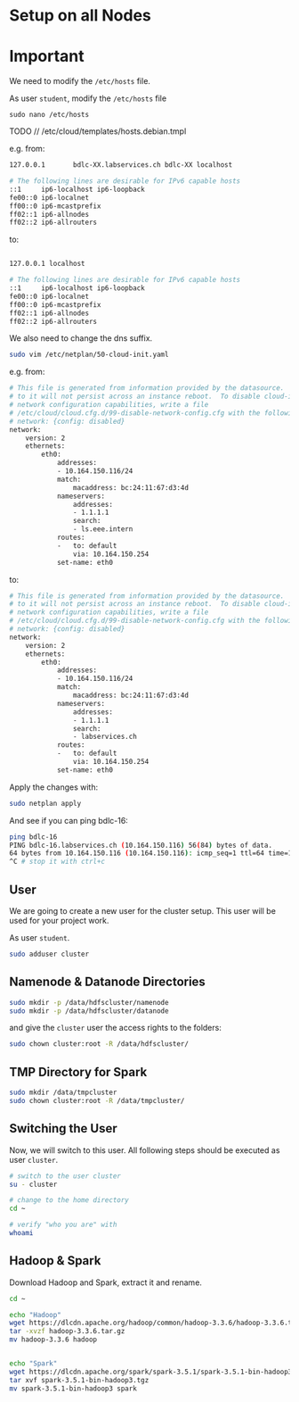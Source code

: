 # Setup on all Nodes

# Important

We need to modify the `/etc/hosts` file.

As user `student`, modify the `/etc/hosts` file

`sudo nano /etc/hosts`



TODO // /etc/cloud/templates/hosts.debian.tmpl


e.g. from:

```bash
127.0.0.1       bdlc-XX.labservices.ch bdlc-XX localhost

# The following lines are desirable for IPv6 capable hosts
::1     ip6-localhost ip6-loopback
fe00::0 ip6-localnet
ff00::0 ip6-mcastprefix
ff02::1 ip6-allnodes
ff02::2 ip6-allrouters
```

to:

```bash

127.0.0.1 localhost

# The following lines are desirable for IPv6 capable hosts
::1     ip6-localhost ip6-loopback
fe00::0 ip6-localnet
ff00::0 ip6-mcastprefix
ff02::1 ip6-allnodes
ff02::2 ip6-allrouters
```

We also need to change the dns suffix.

```bash
sudo vim /etc/netplan/50-cloud-init.yaml
```

e.g. from:

```bash
# This file is generated from information provided by the datasource.  Changes
# to it will not persist across an instance reboot.  To disable cloud-init's
# network configuration capabilities, write a file
# /etc/cloud/cloud.cfg.d/99-disable-network-config.cfg with the following:
# network: {config: disabled}
network:
    version: 2
    ethernets:
        eth0:
            addresses:
            - 10.164.150.116/24
            match:
                macaddress: bc:24:11:67:d3:4d
            nameservers:
                addresses:
                - 1.1.1.1
                search:
                - ls.eee.intern
            routes:
            -   to: default
                via: 10.164.150.254
            set-name: eth0
```

to:

```bash
# This file is generated from information provided by the datasource.  Changes
# to it will not persist across an instance reboot.  To disable cloud-init's
# network configuration capabilities, write a file
# /etc/cloud/cloud.cfg.d/99-disable-network-config.cfg with the following:
# network: {config: disabled}
network:
    version: 2
    ethernets:
        eth0:
            addresses:
            - 10.164.150.116/24
            match:
                macaddress: bc:24:11:67:d3:4d
            nameservers:
                addresses:
                - 1.1.1.1
                search:
                - labservices.ch
            routes:
            -   to: default
                via: 10.164.150.254
            set-name: eth0
```

Apply the changes with:

```bash
sudo netplan apply
```

And see if you can ping bdlc-16:

```bash
ping bdlc-16
PING bdlc-16.labservices.ch (10.164.150.116) 56(84) bytes of data.
64 bytes from 10.164.150.116 (10.164.150.116): icmp_seq=1 ttl=64 time=1.24 ms
^C # stop it with ctrl+c
```



## User

We are going to create a new user for the cluster setup. This user will be used for your project work.

As user `student`.

```bash
sudo adduser cluster
```

## Namenode & Datanode Directories

```bash
sudo mkdir -p /data/hdfscluster/namenode
sudo mkdir -p /data/hdfscluster/datanode
```

and give the `cluster` user the access rights to the folders:

```bash
sudo chown cluster:root -R /data/hdfscluster/
```

## TMP Directory for Spark
```bash
sudo mkdir /data/tmpcluster
sudo chown cluster:root -R /data/tmpcluster/
```

## Switching the User

Now, we will switch to this user. All following steps should be executed as user `cluster`.

```bash
# switch to the user cluster
su - cluster

# change to the home directory
cd ~

# verify "who you are" with
whoami
```

## Hadoop & Spark

Download Hadoop and Spark, extract it and rename.

```bash
cd ~

echo "Hadoop"
wget https://dlcdn.apache.org/hadoop/common/hadoop-3.3.6/hadoop-3.3.6.tar.gz
tar -xvzf hadoop-3.3.6.tar.gz
mv hadoop-3.3.6 hadoop


echo "Spark"
wget https://dlcdn.apache.org/spark/spark-3.5.1/spark-3.5.1-bin-hadoop3.tgz
tar xvf spark-3.5.1-bin-hadoop3.tgz
mv spark-3.5.1-bin-hadoop3 spark

```
